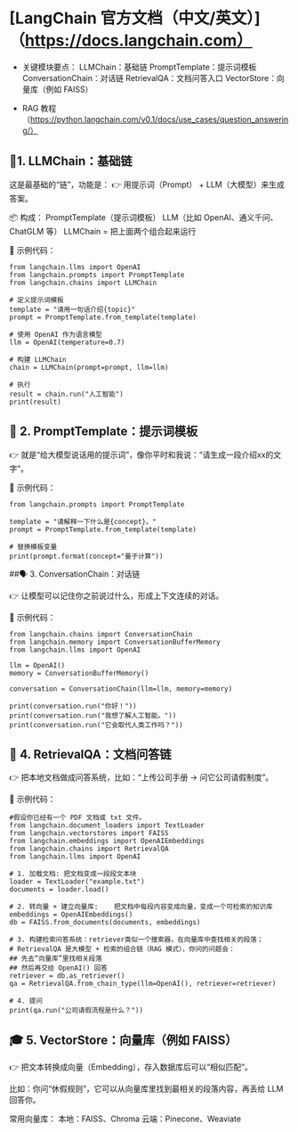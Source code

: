 # **[LangChain 官方文档（中文/英文）]（https://docs.langchain.com）**

+ 关键模块要点：
 LLMChain：基础链
PromptTemplate：提示词模板
ConversationChain：对话链
RetrievalQA：文档问答入口
VectorStore：向量库（例如 FAISS）

+ RAG 教程（https://python.langchain.com/v0.1/docs/use_cases/question_answering/）

 ## 🌟1. LLMChain：基础链

这是最基础的“链”，功能是：
👉 用提示词（Prompt） + LLM（大模型）来生成答案。

📦 构成：
PromptTemplate（提示词模板）
LLM（比如 OpenAI、通义千问、ChatGLM 等）
LLMChain = 把上面两个组合起来运行

📌 示例代码：
```
from langchain.llms import OpenAI
from langchain.prompts import PromptTemplate
from langchain.chains import LLMChain

# 定义提示词模板
template = "请用一句话介绍{topic}"
prompt = PromptTemplate.from_template(template)

# 使用 OpenAI 作为语言模型
llm = OpenAI(temperature=0.7)

# 构建 LLMChain
chain = LLMChain(prompt=prompt, llm=llm)

# 执行
result = chain.run("人工智能")
print(result)
```

## 🧩 2. PromptTemplate：提示词模板

👉 就是“给大模型说话用的提示词”，像你平时和我说：“请生成一段介绍xx的文字”。

📌 示例代码：
```
from langchain.prompts import PromptTemplate

template = "请解释一下什么是{concept}。"
prompt = PromptTemplate.from_template(template)

# 替换模板变量
print(prompt.format(concept="量子计算"))
```

##🗣️ 3. ConversationChain：对话链

👉 让模型可以记住你之前说过什么，形成上下文连续的对话。

📌 示例代码：
```
from langchain.chains import ConversationChain
from langchain.memory import ConversationBufferMemory
from langchain.llms import OpenAI

llm = OpenAI()
memory = ConversationBufferMemory()

conversation = ConversationChain(llm=llm, memory=memory)

print(conversation.run("你好！"))
print(conversation.run("我想了解人工智能。"))
print(conversation.run("它会取代人类工作吗？"))
```

## 📄 4. RetrievalQA：文档问答链

👉 把本地文档做成问答系统，比如：“上传公司手册 → 问它公司请假制度”。

📌 示例代码：
```
#假设你已经有一个 PDF 文档或 txt 文件。
from langchain.document_loaders import TextLoader
from langchain.vectorstores import FAISS
from langchain.embeddings import OpenAIEmbeddings
from langchain.chains import RetrievalQA
from langchain.llms import OpenAI

# 1. 加载文档: 把文档变成一段段文本块
loader = TextLoader("example.txt")
documents = loader.load()

# 2. 转向量 + 建立向量库:    把文档中每段内容变成向量，变成一个可检索的知识库
embeddings = OpenAIEmbeddings()
db = FAISS.from_documents(documents, embeddings)

# 3. 构建检索问答系统：retriever类似一个搜索器，在向量库中查找相关的段落；
# RetrievalQA 是大模型 + 检索的组合链（RAG 模式），你问的问题会：
## 先去“向量库”里找相关段落
## 然后再交给 OpenAI() 回答
retriever = db.as_retriever()
qa = RetrievalQA.from_chain_type(llm=OpenAI(), retriever=retriever)

# 4. 提问
print(qa.run("公司请假流程是什么？"))
```

 ## 🎓 5. VectorStore：向量库（例如 FAISS）

👉 把文本转换成向量（Embedding），存入数据库后可以“相似匹配”。

比如：你问“休假规则”，它可以从向量库里找到最相关的段落内容，再丢给 LLM 回答你。

常用向量库：
本地：FAISS、Chroma
云端：Pinecone、Weaviate

